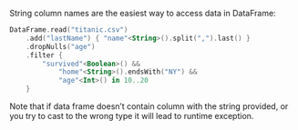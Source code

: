 [//]: # (title: String API)

<!---IMPORT org.jetbrains.kotlinx.dataframe.samples.api.ApiLevels-->

String column names are the easiest way to access data in DataFrame:

<!---FUN strings-->

```kotlin
DataFrame.read("titanic.csv")
    .add("lastName") { "name"<String>().split(",").last() }
    .dropNulls("age")
    .filter {
        "survived"<Boolean>() &&
            "home"<String>().endsWith("NY") &&
            "age"<Int>() in 10..20
    }
```

<!---END-->

<warning>
Note that if data frame doesn’t contain column with the string provided, or you try to cast to the wrong type it will lead to runtime exception.
</warning>
